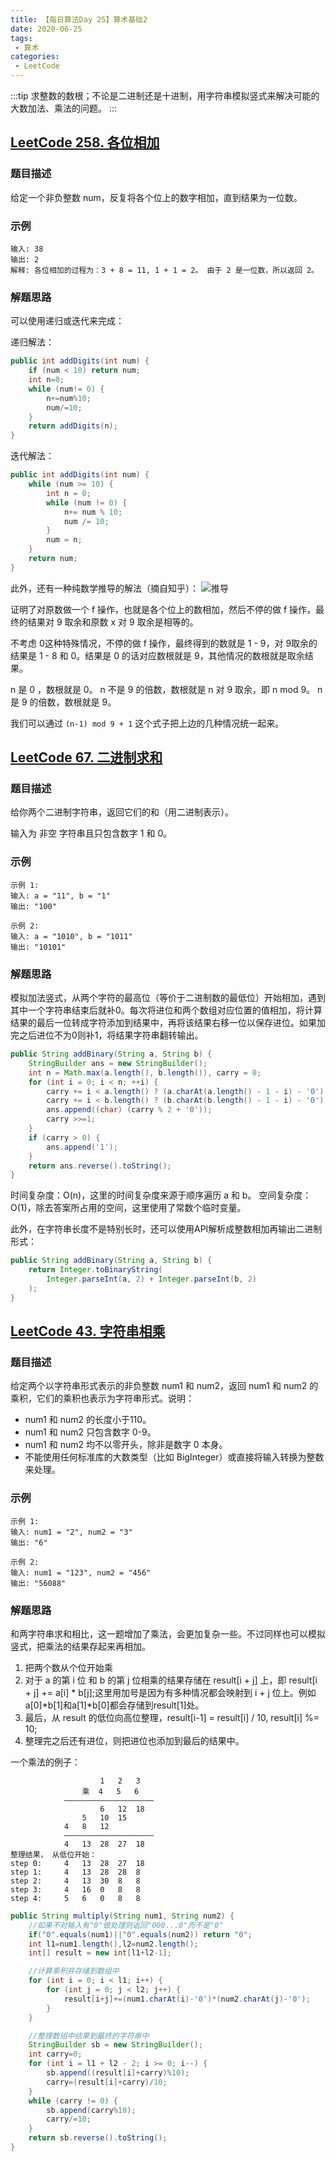 ```yaml
---
title: 【每日算法Day 25】算术基础2
date: 2020-06-25
tags:
 - 算术
categories:
 - LeetCode
---
```

:::tip
求整数的数根；不论是二进制还是十进制，用字符串模拟竖式来解决可能的大数加法、乘法的问题。
:::
<!-- more -->

## [LeetCode 258. 各位相加](https://leetcode-cn.com/problems/add-digits/)
### 题目描述
给定一个非负整数 num，反复将各个位上的数字相加，直到结果为一位数。

### 示例
```
输入: 38
输出: 2 
解释: 各位相加的过程为：3 + 8 = 11, 1 + 1 = 2。 由于 2 是一位数，所以返回 2。
```

### 解题思路
可以使用递归或迭代来完成：

递归解法：
```java
public int addDigits(int num) {
    if (num < 10) return num;
    int n=0;
    while (num!= 0) {
        n+=num%10;
        num/=10;
    }
    return addDigits(n);
}
```
迭代解法：
```java
public int addDigits(int num) {
    while (num >= 10) {
        int n = 0;
        while (num != 0) {
            n+= num % 10;
            num /= 10;
        }
        num = n;
    }
    return num;
}
```
此外，还有一种纯数学推导的解法（摘自知乎）：
![推导](https://pic.leetcode-cn.com/5f278a8d126e15d3ec8e04aa3aa3dcfe793ca285702a49ad113112e309bc09b6.jpg)

证明了对原数做一个 f 操作，也就是各个位上的数相加，然后不停的做 f 操作，最终的结果对 9 取余和原数 x 对 9 取余是相等的。

不考虑 0这种特殊情况，不停的做 f 操作，最终得到的数就是 1 - 9，对 9取余的结果是 1 - 8 和 0。结果是 0 的话对应数根就是 9，其他情况的数根就是取余结果。

n 是 0 ，数根就是 0。
n 不是 9 的倍数，数根就是 n 对 9 取余，即 n mod 9。
n 是 9 的倍数，数根就是 9。

我们可以通过 `(n-1) mod 9 + 1` 这个式子把上边的几种情况统一起来。

## [LeetCode 67. 二进制求和](https://leetcode-cn.com/problems/add-binary)
### 题目描述
给你两个二进制字符串，返回它们的和（用二进制表示）。

输入为 非空 字符串且只包含数字 1 和 0。

### 示例
```
示例 1:
输入: a = "11", b = "1"
输出: "100"

示例 2:
输入: a = "1010", b = "1011"
输出: "10101"
```

### 解题思路
模拟加法竖式，从两个字符的最高位（等价于二进制数的最低位）开始相加，遇到其中一个字符串结束后就补0。每次将进位和两个数组对应位置的值相加，将计算结果的最后一位转成字符添加到结果中，再将该结果右移一位以保存进位。如果加完之后进位不为0则补1，将结果字符串翻转输出。
```java
public String addBinary(String a, String b) {
    StringBuilder ans = new StringBuilder();
    int n = Math.max(a.length(), b.length()), carry = 0;
    for (int i = 0; i < n; ++i) {
        carry += i < a.length() ? (a.charAt(a.length() - 1 - i) - '0') : 0;
        carry += i < b.length() ? (b.charAt(b.length() - 1 - i) - '0') : 0;
        ans.append((char) (carry % 2 + '0'));
        carry >>=1;
    }
    if (carry > 0) {
        ans.append('1');
    }
    return ans.reverse().toString();
}
```
时间复杂度：O(n)，这里的时间复杂度来源于顺序遍历 a 和 b。
空间复杂度：O(1)，除去答案所占用的空间，这里使用了常数个临时变量。

此外，在字符串长度不是特别长时，还可以使用API解析成整数相加再输出二进制形式：
```java
public String addBinary(String a, String b) {
    return Integer.toBinaryString(
        Integer.parseInt(a, 2) + Integer.parseInt(b, 2)
    );
}
```

## [LeetCode 43. 字符串相乘](https://leetcode-cn.com/problems/multiply-strings/)
### 题目描述
给定两个以字符串形式表示的非负整数 num1 和 num2，返回 num1 和 num2 的乘积，它们的乘积也表示为字符串形式。说明：
* num1 和 num2 的长度小于110。
* num1 和 num2 只包含数字 0-9。
* num1 和 num2 均不以零开头，除非是数字 0 本身。
* 不能使用任何标准库的大数类型（比如 BigInteger）或直接将输入转换为整数来处理。

### 示例
```
示例 1:
输入: num1 = "2", num2 = "3"
输出: "6"

示例 2:
输入: num1 = "123", num2 = "456"
输出: "56088"
```

### 解题思路
和两字符串求和相比，这一题增加了乘法，会更加复杂一些。不过同样也可以模拟竖式，把乘法的结果存起来再相加。

1. 把两个数从个位开始乘
2. 对于 a 的第 i 位 和 b 的第 j 位相乘的结果存储在 result[i + j] 上，即 result[i + j] += a[i] * b[j];这里用加号是因为有多种情况都会映射到 i + j 位上。例如a[0]*b[1]和a[1]*b[0]都会存储到result[1]处。
3. 最后，从 result 的低位向高位整理，result[i-1] = result[i] / 10, result[i] %= 10;
4. 整理完之后还有进位，则把进位也添加到最后的结果中。

一个乘法的例子：
```
                    1   2   3
                乘  4   5   6
            ————————————————————
                    6   12  18
                5   10  15
            4   8   12
            ————————————————————
            4   13  28  27  18
整理结果， 从低位开始：
step 0:     4   13  28  27  18
step 1:     4   13  28  28  8
step 2:     4   13  30  8   8
step 3:     4   16  0   8   8
step 4:     5   6   0   8   8
```

```java
public String multiply(String num1, String num2) {
    //如果不对输入有"0"做处理则返回"000...0"而不是"0"
    if("0".equals(num1)||"0".equals(num2)) return "0";
    int l1=num1.length(),l2=num2.length();
    int[] result = new int[l1+l2-1];

    //计算乘积并存储到数组中
    for (int i = 0; i < l1; i++) {
        for (int j = 0; j < l2; j++) {
            result[i+j]+=(num1.charAt(i)-'0')*(num2.charAt(j)-'0');
        }
    }

    //整理数组中结果到最终的字符串中
    StringBuilder sb = new StringBuilder();
    int carry=0;
    for (int i = l1 + l2 - 2; i >= 0; i--) {
        sb.append((result[i]+carry)%10);
        carry=(result[i]+carry)/10;
    }
    while (carry != 0) {
        sb.append(carry%10);
        carry/=10;
    }
    return sb.reverse().toString();
}
```